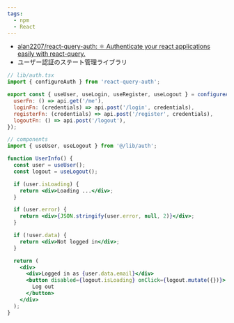 ```yaml
---
tags:
  - npm
  - React
---
```

- [alan2207/react-query-auth: ⚛️ Authenticate your react applications easily with react-query.](https://github.com/alan2207/react-query-auth)
- ユーザー認証のステート管理ライブラリ
```jsx
// lib/auth.tsx
import { configureAuth } from 'react-query-auth';

export const { useUser, useLogin, useRegister, useLogout } = configureAuth({
  userFn: () => api.get('/me'),
  loginFn: (credentials) => api.post('/login', credentials),
  registerFn: (credentials) => api.post('/register', credentials),
  logoutFn: () => api.post('/logout'),
});

// components
import { useUser, useLogout } from '@/lib/auth';

function UserInfo() {
  const user = useUser();
  const logout = useLogout();

  if (user.isLoading) {
    return <div>Loading ...</div>;
  }

  if (user.error) {
    return <div>{JSON.stringify(user.error, null, 2)}</div>;
  }

  if (!user.data) {
    return <div>Not logged in</div>;
  }

  return (
    <div>
      <div>Logged in as {user.data.email}</div>
      <button disabled={logout.isLoading} onClick={logout.mutate({})}>
        Log out
      </button>
    </div>
  );
}
```